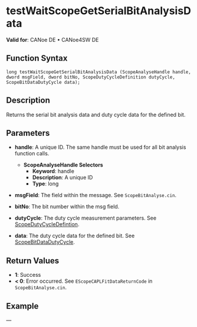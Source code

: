 # testWaitScopeGetSerialBitAnalysisData

**Valid for**: CANoe DE • CANoe4SW DE

## Function Syntax

```plaintext
long testWaitScopeGetSerialBitAnalysisData (ScopeAnalyseHandle handle, dword msgField, dword bitNo, ScopeDutyCycleDefinition dutyCycle, ScopeBitDataDutyCycle data);
```

## Description

Returns the serial bit analysis data and duty cycle data for the defined bit.

## Parameters

- **handle**: A unique ID. The same handle must be used for all bit analysis function calls.
  - **ScopeAnalyseHandle Selectors**
    - **Keyword**: handle
    - **Description**: A unique ID
    - **Type**: long

- **msgField**: The field within the message. See `ScopeBitAnalyse.cin`.

- **bitNo**: The bit number within the msg field.

- **dutyCycle**: The duty cycle measurement parameters. See [ScopeDutyCycleDefintion](../../Scope/Classes/CAPLfunctionScopeDutyCycleDefinition.md).

- **data**: The duty cycle data for the defined bit. See [ScopeBitDataDutyCycle](../../Scope/Classes/CAPLfunctionScopeBitDataDutyCycle.md).

## Return Values

- **1**: Success
- **\< 0**: Error occurred. See `EScopeCAPLFitDataReturnCode` in `ScopeBitAnalyse.cin`.

## Example

—
